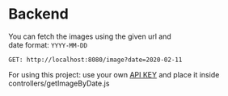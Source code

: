 # Backend

You can fetch the images using the given url and  
date format: `YYYY-MM-DD `

```
GET: http://localhost:8080/image?date=2020-02-11
```

For using this project: use your own [API KEY](https://api.nasa.gov/) and place it inside controllers/getImageByDate.js
